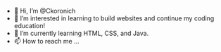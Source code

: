 - 👋 Hi, I’m @Ckoronich
- 👀 I’m interested in learning to build websites and continue my coding education!
- 🌱 I’m currently learning HTML, CSS, and Java.
- 📫 How to reach me ...

<!---
Ckoronich/Ckoronich is a ✨ special ✨ repository because its `README.md` (this file) appears on your GitHub profile.
You can click the Preview link to take a look at your changes.
--->
